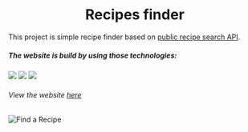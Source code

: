 <h1 align="center">Recipes finder</h1>

This project is simple recipe finder based on [public recipe search API](https://www.genome.gov/](https://api.edamam.com)https://api.edamam.com).

##### The website is build by using those technologies:
<p>
  <img src="https://img.shields.io/badge/JavaScript-F7DF1E?logo=javascript&logoColor=white&style=fle\at" />
  <img src="https://img.shields.io/badge/HTML-E34F26?logo=html&logoColor=white&style=flat" />
  <img src="https://img.shields.io/badge/CSS-1572B6?logo=css&logoColor=white&style=flat" />
</p>

###### View the website [here](https://recipe-finder-3ecb88.netlify.app)

![Find a Recipe](https://github.com/IMeytin/Recipes-finder/assets/139667513/12a528d8-0ab4-4b05-8c97-9f6a932070b0)
